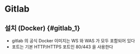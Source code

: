 # Gitlab

## 설치 (Docker) {#gitlab_1}
- gitlab 의 공식 Docker 이미지는 WS 와 WAS 가 모두 포함되어 있다
- 포트는 기본 HTTP/HTTPS 포트인 80/443 을 사용한다

